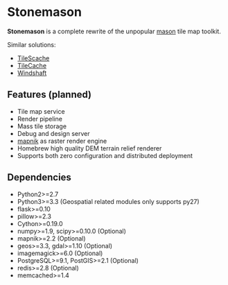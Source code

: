 # Stonemason

**Stonemason** is a complete rewrite of the unpopular [mason](https://github.com/Kotaimen/mason) tile map toolkit.  

Similar solutions:
- [TileScache](http://tilestache.org)
- [TileCache](http://tilecache.org)
- [Windshaft](https://github.com/CartoDB/Windshaft) 


## Features (planned)

- Tile map service
- Render pipeline
- Mass tile storage
- Debug and design server
- [mapnik](http://mapnik.org) as raster render engine 
- Homebrew high quality DEM terrain relief renderer
- Supports both zero configuration and distributed deployment


## Dependencies

- Python2>=2.7
- Python3>=3.3 (Geospatial related modules only supports py27)
- flask>=0.10
- pillow>=2.3
- Cython>=0.19.0
- numpy>=1.9, scipy>=0.10.0 (Optional)
- mapnik>=2.2 (Optional)
- geos>=3.3, gdal>=1.10 (Optional)
- imagemagick>=6.0 (Optional)
- PostgreSQL>=9.1, PostGIS>=2.1 (Optional)
- redis>=2.8 (Optional)
- memcached>=1.4

